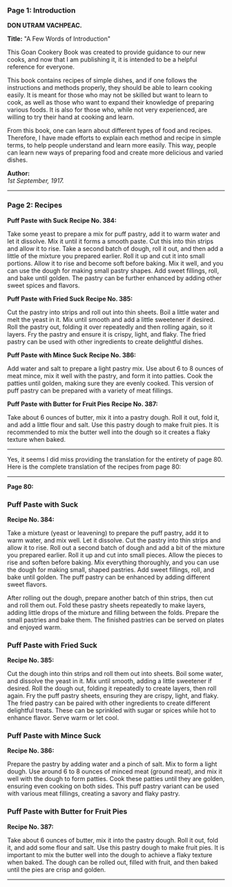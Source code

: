 


### **Page 1: Introduction**
**DON UTRAM VACHPEAC.**

**Title:** "A Few Words of Introduction"

This Goan Cookery Book was created to provide guidance to our new cooks, and now that I am publishing it, it is intended to be a helpful reference for everyone.

This book contains recipes of simple dishes, and if one follows the instructions and methods properly, they should be able to learn cooking easily. It is meant for those who may not be skilled but want to learn to cook, as well as those who want to expand their knowledge of preparing various foods. It is also for those who, while not very experienced, are willing to try their hand at cooking and learn.

From this book, one can learn about different types of food and recipes. Therefore, I have made efforts to explain each method and recipe in simple terms, to help people understand and learn more easily. This way, people can learn new ways of preparing food and create more delicious and varied dishes.

**Author:**  
*1st September, 1917.*

---

### **Page 2: Recipes**

**Puff Paste with Suck**
**Recipe No. 384:**

Take some yeast to prepare a mix for puff pastry, add it to warm water and let it dissolve. Mix it until it forms a smooth paste. Cut this into thin strips and allow it to rise. Take a second batch of dough, roll it out, and then add a little of the mixture you prepared earlier. Roll it up and cut it into small portions. Allow it to rise and become soft before baking. Mix it well, and you can use the dough for making small pastry shapes. Add sweet fillings, roll, and bake until golden. The pastry can be further enhanced by adding other sweet spices and flavors. 

**Puff Paste with Fried Suck**
**Recipe No. 385:**

Cut the pastry into strips and roll out into thin sheets. Boil a little water and melt the yeast in it. Mix until smooth and add a little sweetener if desired. Roll the pastry out, folding it over repeatedly and then rolling again, so it layers. Fry the pastry and ensure it is crispy, light, and flaky. The fried pastry can be used with other ingredients to create delightful dishes. 

**Puff Paste with Mince Suck**
**Recipe No. 386:**

Add water and salt to prepare a light pastry mix. Use about 6 to 8 ounces of meat mince, mix it well with the pastry, and form it into patties. Cook the patties until golden, making sure they are evenly cooked. This version of puff pastry can be prepared with a variety of meat fillings.

**Puff Paste with Butter for Fruit Pies**
**Recipe No. 387:**

Take about 6 ounces of butter, mix it into a pastry dough. Roll it out, fold it, and add a little flour and salt. Use this pastry dough to make fruit pies. It is recommended to mix the butter well into the dough so it creates a flaky texture when baked.

---

Yes, it seems I did miss providing the translation for the entirety of page 80. Here is the complete translation of the recipes from page 80:

---

**Page 80:**

### **Puff Paste with Suck**
**Recipe No. 384:**

Take a mixture (yeast or leavening) to prepare the puff pastry, add it to warm water, and mix well. Let it dissolve. Cut the pastry into thin strips and allow it to rise. Roll out a second batch of dough and add a bit of the mixture you prepared earlier. Roll it up and cut into small pieces. Allow the pieces to rise and soften before baking. Mix everything thoroughly, and you can use the dough for making small, shaped pastries. Add sweet fillings, roll, and bake until golden. The puff pastry can be enhanced by adding different sweet flavors. 

After rolling out the dough, prepare another batch of thin strips, then cut and roll them out. Fold these pastry sheets repeatedly to make layers, adding little drops of the mixture and filling between the folds. Prepare the small pastries and bake them. The finished pastries can be served on plates and enjoyed warm. 

### **Puff Paste with Fried Suck**
**Recipe No. 385:**

Cut the dough into thin strips and roll them out into sheets. Boil some water, and dissolve the yeast in it. Mix until smooth, adding a little sweetener if desired. Roll the dough out, folding it repeatedly to create layers, then roll again. Fry the puff pastry sheets, ensuring they are crispy, light, and flaky. The fried pastry can be paired with other ingredients to create different delightful treats. These can be sprinkled with sugar or spices while hot to enhance flavor. Serve warm or let cool.

### **Puff Paste with Mince Suck**
**Recipe No. 386:**

Prepare the pastry by adding water and a pinch of salt. Mix to form a light dough. Use around 6 to 8 ounces of minced meat (ground meat), and mix it well with the dough to form patties. Cook these patties until they are golden, ensuring even cooking on both sides. This puff pastry variant can be used with various meat fillings, creating a savory and flaky pastry.

### **Puff Paste with Butter for Fruit Pies**
**Recipe No. 387:**

Take about 6 ounces of butter, mix it into the pastry dough. Roll it out, fold it, and add some flour and salt. Use this pastry dough to make fruit pies. It is important to mix the butter well into the dough to achieve a flaky texture when baked. The dough can be rolled out, filled with fruit, and then baked until the pies are crisp and golden.

---
